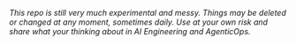 *This repo is still very much experimental and messy. Things may be deleted or changed at any moment, sometimes daily. Use at your own risk and share what your thinking about in AI Engineering and AgenticOps.*
